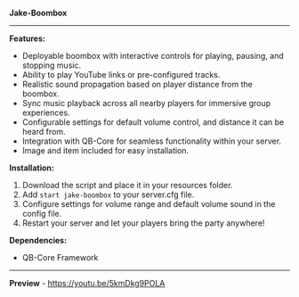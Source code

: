 **Jake-Boombox**

---

**Features:**
- Deployable boombox with interactive controls for playing, pausing, and stopping music.
- Ability to play YouTube links or pre-configured tracks.
- Realistic sound propagation based on player distance from the boombox.
- Sync music playback across all nearby players for immersive group experiences.
- Configurable settings for default volume control, and distance it can be heard from.
- Integration with QB-Core for seamless functionality within your server.
- Image and item included for easy installation.

**Installation:**
1. Download the script and place it in your resources folder.
2. Add `start jake-boombox` to your server.cfg file.
3. Configure settings for volume range and default volume sound in the config file.
4. Restart your server and let your players bring the party anywhere!

**Dependencies:**
- QB-Core Framework
  
---

**Preview** - https://youtu.be/5kmDkg9POLA
